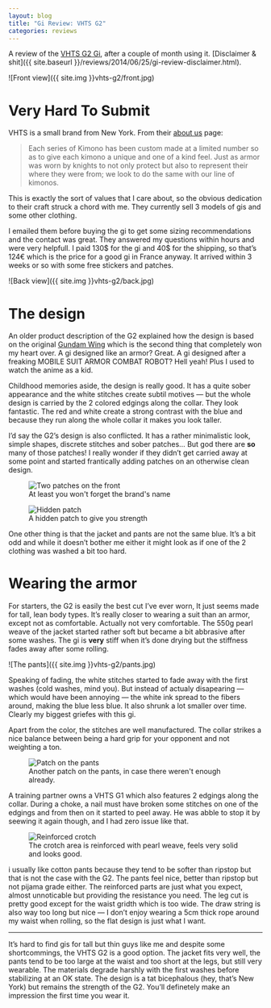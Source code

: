 ```yaml
---
layout: blog
title: "Gi Review: VHTS G2"
categories: reviews
---
```

A review of the [VHTS G2 Gi](http://veryhardtosubmit.com/shop/bjj-gi/g2-brazilian-jiu-jitsu-gi/), after a couple of month using it. [Disclaimer & shit]({{ site.baseurl }}/reviews/2014/06/25/gi-review-disclaimer.html).

![Front view]({{ site.img }}vhts-g2/front.jpg)

# Very Hard To Submit
VHTS is a small brand from New York. From their [about us](http://veryhardtosubmit.com/about-us/) page:

> Each series of Kimono has been custom made at a limited number so as to give each kimono a unique and one of a kind feel. Just as armor was worn by knights to not only protect but also to represent their where they were from; we look to do the same with our line of kimonos.

This is exactly the sort of values that I care about, so the obvious dedication to their craft struck a chord with me. They currently sell 3 models of gis and some other clothing.

I emailed them before buying the gi to get some sizing recommendations and the contact was great. They answered my questions within hours and were very helpfull. I paid 130$ for the gi and 40$ for the shipping, so that’s 124€ which is the price for a good gi in France anyway. It arrived within 3 weeks or so with some free stickers and patches.

![Back view]({{ site.img }}vhts-g2/back.jpg)

# The design
An older product description of the G2 explained how the design is based on the original [Gundam Wing](https://www.google.fr/search?q=gundam+wing&client=firefox-nightly&hs=mms&rls=org.mozilla:en-US:unofficial&channel=fflb&source=lnms&tbm=isch&sa=X&ei=56LnU8DyGeeh0QW_hoDwCA&ved=0CAgQ_AUoAQ) which is the second thing that completely won my heart over. A gi designed like an armor? Great. A gi designed after a freaking MOBILE SUIT ARMOR COMBAT ROBOT? Hell yeah! Plus I used to watch the anime as a kid.

Childhood memories aside, the design is really good. It has a quite sober appearance and the white stitches create subtil motives — but the whole design is carried by the 2 colored edgings along the collar. They look fantastic. The red and white create a strong contrast with the blue and because they run along the whole collar it makes you look taller.

I’d say the G2’s design is also conflicted. It has a rather minimalistic look, simple shapes, discrete stitches and sober patches… But god there are **so** many of those patches! I really wonder if they didn’t get carried away at some point and started frantically adding patches on an otherwise clean design.

<figure class="illustration">
	<img src="{{ site.img }}vhts-g2/patches.jpg" alt="Two patches on the front" />
	<figcaption>
		At least you won't forget the brand's name
	</figcaption>
</figure>

<figure class="illustration">
	<img src="{{ site.img }}vhts-g2/hidden.jpg" alt="Hidden patch" />
	<figcaption>
		A hidden patch to give you strength
	</figcaption>
</figure>

One other thing is that the jacket and pants are not the same blue.  It’s a bit odd and while it doesn’t bother me either it might look as if one of the 2 clothing was washed a bit too hard.


# Wearing the armor

For starters, the G2 is easily the best cut I’ve ever worn, It just seems made for tall, lean body types. It’s really closer to wearing a suit than an armor, except not as comfortable. Actually not very comfortable. The 550g pearl weave of the jacket started rather soft but became a bit abbrasive after some washes. The gi is **very** stiff when it’s done drying but the stiffness fades away after some rolling.

![The pants]({{ site.img }}vhts-g2/pants.jpg)

Speaking of fading, the white stitches started to fade away with the first washes (cold washes, mind you). But instead of actualy disapearing — which would have been annoying — the white ink spread to the fibers around, making the blue less blue. It also shrunk a lot smaller over time. Clearly my biggest griefes with this gi.

Apart from the color, the stitches are well manufactured. The collar strikes a nice balance between being a hard grip for your opponent and not weighting a ton.

<figure class="illustration">
	<img src="{{ site.img }}vhts-g2/pants-patch.jpg" alt="Patch on the pants" />
	<figcaption>
		Another patch on the pants, in case there weren't enough already.
	</figcaption>
</figure>

A training partner owns a VHTS G1 which also features 2 edgings along the collar. During a choke, a nail must have broken some stitches on one of the edgings and from then on it started to peel away. He was abble to stop it by seewing it again though, and I had zero issue like that.

<figure class="illustration">
	<img src="{{ site.img }}vhts-g2/crotch.jpg" alt="Reinforced crotch" />
	<figcaption>
		The crotch area is reinforced with pearl weave, feels very solid and looks good.
	</figcaption>
</figure>

i usually like cotton pants because they tend to be softer than ripstop but that is not the case with the G2. The pants feel nice, better than ripstop but not pijama grade either. The reinforced parts are just what you expect, almost unnoticable but providing the resistance you need. The leg cut is pretty good except for the waist gridth which is too wide. The draw string is also way too long but nice — I don’t enjoy wearing a 5cm thick rope around my waist when rolling, so the flat design is just what I want.

***

It’s hard to find gis for tall but thin guys like me and despite some shortcommings, the VHTS G2 is a good option. The jacket fits very well, the pants tend to be too large at the waist and too short at the legs, but still very wearable. The materials degrade harshly with the first washes before stabilizing at an OK state. The design is a tat bicephalous (hey, that’s New York) but remains the strength of the G2. You’ll definetely make an impression the first time you wear it.